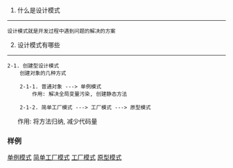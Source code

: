 1. 什么是设计模式
------
    设计模式就是开发过程中遇到问题的解决的方案

2. 设计模式有哪些
------

    2-1. 创建型设计模式
		创建对象的几种方式
		
		2-1-1. 普通对象 ---> 单例模式
			作用: 解决全局变量污染, 创建静态方法
			
		2-1-2. 简单工厂模式 ---> 工厂模式 ---> 原型模式
        		作用: 将方法归纳, 减少代码量 
### 样例
[单例模式](https://github.com/l511407563/Interview/blob/master/设计模式/创建型设计模式/单例模式.html)
[简单工厂模式](https://github.com/l511407563/Interview/blob/master/设计模式/创建型设计模式/简单工厂模式.html)
[工厂模式](https://github.com/l511407563/Interview/blob/master/设计模式/创建型设计模式/工厂模式.html)
[原型模式](https://github.com/l511407563/Interview/blob/master/设计模式/创建型设计模式/原型模式.html)
